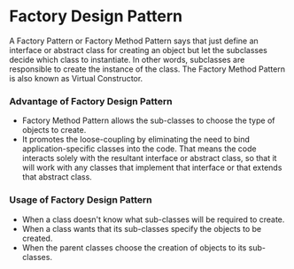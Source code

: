 # Factory Design Pattern
A Factory Pattern or Factory Method Pattern says that just define an interface or abstract class for creating an object but let the subclasses decide which class to instantiate. In other words, subclasses are responsible to create the instance of the class. The Factory Method Pattern is also known as Virtual Constructor.

### Advantage of Factory Design Pattern
- Factory Method Pattern allows the sub-classes to choose the type of objects to create.
- It promotes the loose-coupling by eliminating the need to bind application-specific classes into the code. That means the code interacts solely with the resultant interface or abstract class, so that it will work with any classes that implement that interface or that extends that abstract class.
  
### Usage of Factory Design Pattern
- When a class doesn't know what sub-classes will be required to create.
- When a class wants that its sub-classes specify the objects to be created.
- When the parent classes choose the creation of objects to its sub-classes.